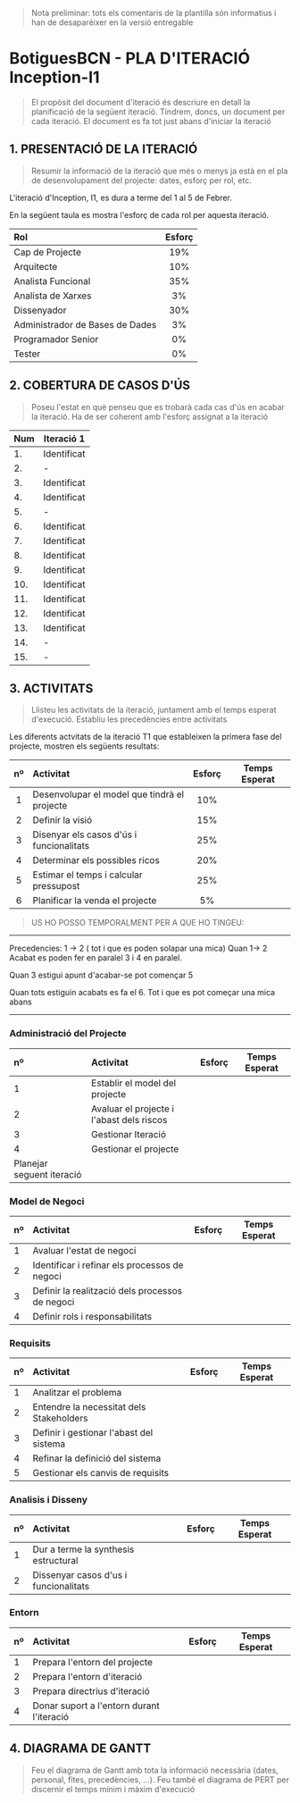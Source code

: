 > Nota preliminar: tots els comentaris de la plantilla són informatius i han de desaparéixer en la versió entregable

# BotiguesBCN - PLA D'ITERACIÓ Inception-I1 #

> El propòsit del document d'iteració és descriure en detall la planificació de la següent iteració. Tindrem, doncs, un document per cada iteració. El document es fa tot just abans d'iniciar la iteració

## 1. PRESENTACIÓ DE LA ITERACIÓ ##

> Resumir la informació de la iteració que més o menys ja està en el pla de desenvolupament del projecte: dates, esforç per rol, etc.

L'iteració d'Inception, I1, es dura a terme del 1 al 5 de Febrer.

En la següent taula es mostra l'esforç de cada rol per aquesta iteració.

|Rol|Esforç|
|:---|:---:|
|Cap de Projecte|19%|
|Arquitecte|10%|
|Analista Funcional|35%|
|Analista de Xarxes|3%|
|Dissenyador|30%|
|Administrador de Bases de Dades|3%|
|Programador Senior|0%|
|Tester|0%|

## 2. COBERTURA DE CASOS D'ÚS ##

> Poseu l'estat en què penseu que es trobarà cada cas d'ús en acabar la iteració. Ha de ser coherent amb l'esforç assignat a la iteració

|Num|Iteració 1|
|---|---|
|1.| Identificat|
|2.|-|
|3.|Identificat|
|4.|Identificat|
|5.|-|
|6.|Identificat|
|7.|Identificat|
|8.|Identificat|
|9.|Identificat|
|10.|Identificat|
|11.|Identificat|
|12.|Identificat|
|13.|Identificat|
|14.|-|
|15.|-|

## 3. ACTIVITATS ##

> Llisteu les activitats de la iteració, juntament amb el temps esperat d'execució. Establiu les precedències entre activitats

Les diferents actvitats de la iteració T1 que estableixen la primera fase del projecte, mostren els següents resultats:

nº|Activitat|Esforç|Temps Esperat
:---:|:---|:---:|:---:
1|Desenvolupar el model que tindrà el projecte |10%|
2|Definir la visió|15%|
3|Disenyar els casos d'ús i funcionalitats|25%|
4|Determinar els possibles ricos|20%|
5|Estimar el temps i calcular pressupost|25%|
6|Planificar la venda el projecte |5%|

>US HO POSSO TEMPORALMENT PER A QUE HO TINGEU:
--------------------------------------------------------------
Precedencies:
1 -> 2 ( tot i que es poden solapar una mica)
Quan 1-> 2 Acabat es poden fer en paralel
3 i 4 en paralel. 

Quan 3 estigui apunt d'acabar-se pot començar 5

Quan tots estiguin acabats es fa el 6. Tot i que es pot começar una mica abans

-------------------------------------------------------------

### Administració del Projecte ###

nº|Activitat|Esforç|Temps Esperat
:---|:---|:---:|:---:
1|Establir el model del projecte|||
2|Avaluar el projecte i l'abast dels riscos|||
3|Gestionar Iteració|||
4|Gestionar el projecte|||
Planejar seguent iteració|||

### Model de Negoci ###

nº|Activitat|Esforç|Temps Esperat
:---|:---|:---:|:---:
1|Avaluar l'estat de negoci|||
2|Identificar i refinar els processos de negoci|||
3|Definir la realització dels processos de negoci|||
4|Definir rols i responsabilitats|||

### Requisits ###

nº|Activitat|Esforç|Temps Esperat
:---|:---|:---:|:---:
1|Analitzar el problema|||
2|Entendre la necessitat dels Stakeholders|||
3|Definir i gestionar l'abast del sistema|||
4|Refinar la definició del sistema|||
5|Gestionar els canvis de requisits|||

### Analisis i Disseny ###

nº|Activitat|Esforç|Temps Esperat
:---|:---|:---:|:---:
1|Dur a terme la synthesis estructural|||
2|Dissenyar casos d'us i funcionalitats|||

### Entorn ###

nº|Activitat|Esforç|Temps Esperat
:---|:---|:---:|:---:
1|Prepara l'entorn del projecte|||
2|Prepara l'entorn d'iteració|||
3|Prepara directrius d'iteració|||
4|Donar suport a l'entorn durant l'iteració|||

## 4. DIAGRAMA DE GANTT ##

> Feu el diagrama de Gantt amb tota la informació necessària (dates, personal, fites, precedències, ...). Feu també el diagrama de PERT per discernir el temps mínim i màxim d'execució